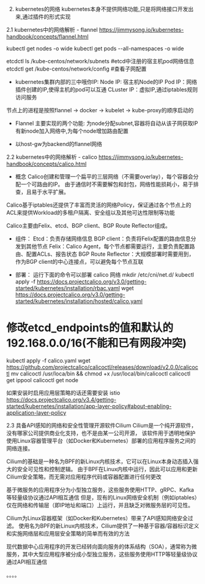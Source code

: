 2. kubernetes的网络
kubernetes本身不提供网络功能,只是将网络接口开发出来,通过插件的形式实现

2.1 kubernetes中的网络解析 - flannel
https://jimmysong.io/kubernetes-handbook/concepts/flannel.html

kubectl get nodes -o wide
kubectl get pods --all-namespaces -o wide

etcdctl ls /kube-centos/network/subnets  #etcd中注册的宿主机pod网络信息
etcdctl get /kube-centos/network/config  #查看子网配置

- kubernetes集群内部的三中哦你IP:
Node IP: 宿主机Node的IP
Pod IP：网络插件创建的IP,使得主机的pod可以互通
CLuster IP：虚拟IP,通过iptables规则访问服务

节点上的进程是按照flannel -> docker -> kubelet -> kube-proxy的顺序启动的 

- Flannel
主要实现的两个功能:
为node分配subnet,容器将自动从该子网获取IP
有新node加入网络中,为每个node增加路由配置

- 以host-gw为backend的flannel网络

2.2 kubernetes中的网络解析 - calico
https://jimmysong.io/kubernetes-handbook/concepts/calico.html
- 概念
Calico创建和管理一个扁平的三层网络（不需要overlay），每个容器会分配一个可路由的IP。
由于通信时不需要解包和封包，网络性能损耗小，易于排查，且易于水平扩展。

Calico基于iptables还提供了丰富而灵活的网络Policy，保证通过各个节点上的ACL来提供Workload的多租户隔离、安全组以及其他可达性限制等功能

Calico主要由Felix、etcd、BGP client、BGP Route Reflector组成。

- 组件：
Etcd：负责存储网络信息
BGP client：负责将Felix配置的路由信息分发到其他节点
Felix：Calico Agent，每个节点都需要运行，主要负责配置路由、配置ACLs、报告状态
BGP Route Reflector：大规模部署时需要用到，作为BGP client的中心连接点，可以避免每个节点互联

- 部署：
运行下面的命令可以部署 calico 网络
mkdir /etc/cni/net.d/
kubectl apply -f https://docs.projectcalico.org/v3.0/getting-started/kubernetes/installation/rbac.yaml
wget https://docs.projectcalico.org/v3.0/getting-started/kubernetes/installation/hosted/calico.yaml

# 修改etcd_endpoints的值和默认的192.168.0.0/16(不能和已有网段冲突)
kubectl apply -f calico.yaml
wget  https://github.com/projectcalico/calicoctl/releases/download/v2.0.0/calicoctl
mv calicoctl /usr/loca/bin && chmod +x /usr/local/bin/calicoctl
calicoctl get ippool
calicoctl get node

如果安装时启用应用层策略的话还需要安装 istio
https://docs.projectcalico.org/v3.4/getting-started/kubernetes/installation/app-layer-policy#about-enabling-application-layer-policy

2.3 具备API感知的网络和安全性管理开源软件Cilium
Cilium是一个纯开源软件，没有哪家公司提供商业化支持，也不是由某一公司开源，
该软件用于透明地保护使用Linux容器管理平台（如Docker和Kubernetes）部署的应用程序服务之间的网络连接。

Cilium的基础是一种名为BPF的新Linux内核技术，它可以在Linux本身动态插入强大的安全可见性和控制逻辑。
由于BPF在Linux内核中运行，因此可以应用和更新Cilium安全策略，而无需对应用程序代码或容器配置进行任何更改

基于微服务的应用程序分为小型独立服务，这些服务使用HTTP、gRPC、Kafka等轻量级协议通过API相互通信
但是，现有的Linux网络安全机制（例如iptables）仅在网络和传输层（即IP地址和端口）上运行，并且缺乏对微服务层的可见性。

Cilium为Linux容器框架（如Docker和Kubernetes）带来了API感知网络安全过滤。
使用名为BPF的新Linux内核技术，Cilium提供了一种基于容器/容器标识定义和实施网络层和应用层安全策略的简单而有效的方法

现代数据中心应用程序的开发已经转向面向服务的体系结构（SOA），通常称为微服务，其中大型应用程序被分成小型独立服务，这些服务使用HTTP等轻量级协议通过API相互通信

。。。。
